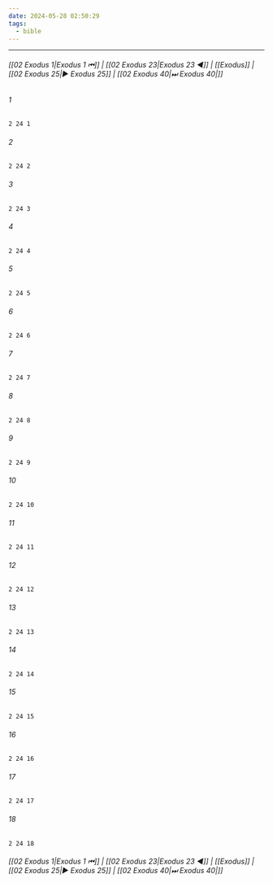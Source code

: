 ```yaml
---
date: 2024-05-28 02:50:29
tags:
  - bible
---
```

___

###### [[02 Exodus 1|Exodus 1 ⏮]] | [[02 Exodus 23|Exodus 23 ◀]] | [[Exodus]] | [[02 Exodus 25|▶ Exodus 25]] | [[02 Exodus 40|⏭ Exodus 40|]]

###### 1
``` verse
2 24 1 
```
###### 2
``` verse
2 24 2 
```
###### 3
``` verse
2 24 3 
```
###### 4
``` verse
2 24 4 
```
###### 5
``` verse
2 24 5 
```
###### 6
``` verse
2 24 6 
```
###### 7
``` verse
2 24 7 
```
###### 8
``` verse
2 24 8 
```
###### 9
``` verse
2 24 9 
```
###### 10
``` verse
2 24 10 
```
###### 11
``` verse
2 24 11 
```
###### 12
``` verse
2 24 12 
```
###### 13
``` verse
2 24 13 
```
###### 14
``` verse
2 24 14 
```
###### 15
``` verse
2 24 15 
```
###### 16
``` verse
2 24 16 
```
###### 17
``` verse
2 24 17 
```
###### 18
``` verse
2 24 18 
```

###### [[02 Exodus 1|Exodus 1 ⏮]] | [[02 Exodus 23|Exodus 23 ◀]] | [[Exodus]] | [[02 Exodus 25|▶ Exodus 25]] | [[02 Exodus 40|⏭ Exodus 40|]]

